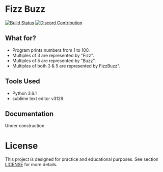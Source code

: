 # Fizz Buzz

[![Build Status](https://travis-ci.org/atrestis/MasterMind.svg?branch=master)](https://travis-ci.org/atrestis/MasterMind)
[![Discord Contribution](https://img.shields.io/badge/Discord-Contribution-blue.svg?branch=master)](https://discord.gg/Avm52xU)

## What for?

- Program prints numbers from 1 to 100.
- Multiples of 3 are represented by "Fizz".
- Multiples of 5 are represented by "Buzz".
- Multiples of both 3 & 5 are represented by FizzBuzz".

## Tools Used 

- Python 3.6.1
- sublime text editor v3126


## Documentation 

Under construction.

# License 

This project is designed for practice and educational purposes.
See section [LICENSE][] for more details. 

[LICENSE]: LICENSE.md


